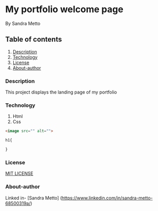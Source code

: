# My portfolio welcome page
By Sandra Metto
## Table of contents
1. [Description](#description)
2. [Technology](#technology)
3. [License](#License)
4. [About-author](#about-athor)
### Description
This project displays the landing page of my portfolio
### Technology
1. Html
2. Css

```Html 
<image src="" alt="">

```

```css
h1{

}
```
### License
[MIT LICENSE](https://github.com/SMetto20/my-first-IP/blob/main/LICENSE)

### About-author
Linked in- [Sandra Metto] (https://www.linkedin.com/in/sandra-metto-68500319a/)
